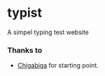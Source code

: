 # typist
A simpel typing test website



### Thanks to 
* [Chigabiga](https://github.com/ChigabigaChannel/react-hour-projects) for starting point.

